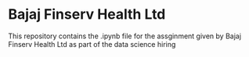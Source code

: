 # Bajaj Finserv Health Ltd
This repository contains the .ipynb file for the assginment given by Bajaj Finserv Health Ltd as part of the data science hiring
